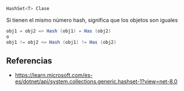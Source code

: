 
```cs
HashSet<T> Clase
```

Si tienen el mismo número hash, significa que los objetos son iguales

```cs
obj1 = obj2 => Hash (obj1) = Has (obj2)
o
obj1 != obj2 <= Hash (obj1) != Has (obj2)
```

## Referencias
- https://learn.microsoft.com/es-es/dotnet/api/system.collections.generic.hashset-1?view=net-8.0